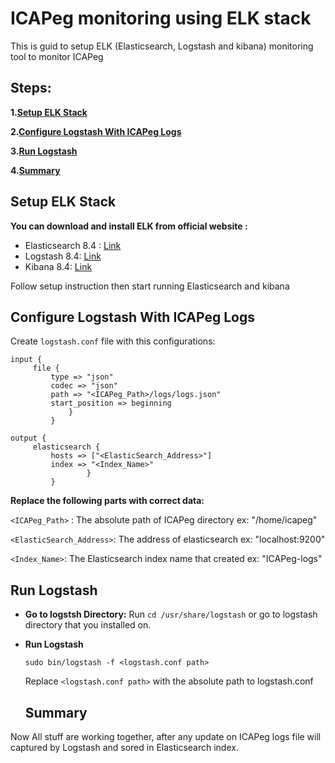 # ICAPeg monitoring using ELK stack

This is guid to setup ELK (Elasticsearch, Logstash and kibana) monitoring tool to monitor ICAPeg  

## Steps:
**1.[Setup ELK Stack](#setup-elk-stack)**<br>

**2.[Configure Logstash With ICAPeg Logs](#configure-logstash-with-icapeg-logs)**<br>

**3.[Run Logstash](#run-logstash)**<br>

**4.[Summary](#summary)**<br>


## Setup ELK Stack

 **You can download and install ELK from official website :** 
 - Elasticsearch 8.4 : [Link](https://www.elastic.co/guide/en/elasticsearch/reference/8.4/install-elasticsearch.html)
 - Logstash 8.4: [Link](https://www.elastic.co/guide/en/logstash/8.4/installing-logstash.html)
 - Kibana 8.4: [Link](https://www.elastic.co/guide/en/kibana/8.4/install.html)

 Follow setup instruction then start running Elasticsearch and kibana
  
## Configure Logstash With ICAPeg Logs

   Create `logstash.conf` file with this configurations:
   ```
   input {
		file {
			type => "json"
			codec => "json"
			path => "<ICAPeg_Path>/logs/logs.json"
			start_position => beginning
				}
			}

output {
		elasticsearch {
			hosts => ["<ElasticSearch_Address>"]
			index => "<Index_Name>"
			   		}
			}
   ```
   **Replace the following parts with correct data:**
   
   `<ICAPeg_Path>` : The absolute path of ICAPeg directory  ex: "/home/icapeg"

   `<ElasticSearch_Address>`: The address of elasticsearch ex: "localhost:9200"

   `<Index_Name>`: The Elasticsearch index name that created ex: "ICAPeg-logs"
   
## Run Logstash
  - **Go to logstsh Directory:**
   Run  `cd /usr/share/logstash` or go to logstash directory that you installed on.
   
   - **Run Logstash**
      ```
      sudo bin/logstash -f <logstash.conf path>
      ```
      
      Replace `<logstash.conf path>` with the absolute path to logstash.conf


      ## Summary
Now All stuff are working together, after any update on ICAPeg logs file will captured by Logstash and sored in Elasticsearch index.
